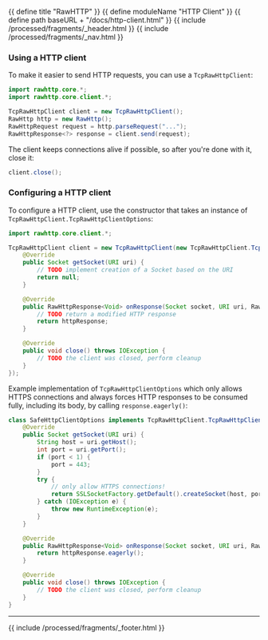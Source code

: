 {{ define title "RawHTTP" }}
{{ define moduleName "HTTP Client" }}
{{ define path baseURL + "/docs/http-client.html" }}
{{ include /processed/fragments/_header.html }}
{{ include /processed/fragments/_nav.html }}

### Using a HTTP client

To make it easier to send HTTP requests, you can use a `TcpRawHttpClient`:

```java
import rawhttp.core.*;
import rawhttp.core.client.*;

TcpRawHttpClient client = new TcpRawHttpClient();
RawHttp http = new RawHttp();
RawHttpRequest request = http.parseRequest("...");
RawHttpResponse<?> response = client.send(request);
```

The client keeps connections alive if possible, so after you're done with it, close it:

```java
client.close();
```

### Configuring a HTTP client

To configure a HTTP client, use the constructor that takes an instance of
`TcpRawHttpClient.TcpRawHttpClientOptions`:

```java
import rawhttp.core.client.*;

TcpRawHttpClient client = new TcpRawHttpClient(new TcpRawHttpClient.TcpRawHttpClientOptions() {
    @Override
    public Socket getSocket(URI uri) {
        // TODO implement creation of a Socket based on the URI
        return null;
    }

    @Override
    public RawHttpResponse<Void> onResponse(Socket socket, URI uri, RawHttpResponse<Void> httpResponse) throws IOException {
        // TODO return a modified HTTP response
        return httpResponse;
    }

    @Override
    public void close() throws IOException {
        // TODO the client was closed, perform cleanup
    }
});
```

Example implementation of `TcpRawHttpClientOptions` which only allows HTTPS connections
and always forces HTTP responses to be consumed fully, including its body, by calling `response.eagerly()`:

```java
class SafeHttpClientOptions implements TcpRawHttpClient.TcpRawHttpClientOptions {
    @Override
    public Socket getSocket(URI uri) {
        String host = uri.getHost();
        int port = uri.getPort();
        if (port < 1) {
            port = 443;
        }
        try {
            // only allow HTTPS connections!
            return SSLSocketFactory.getDefault().createSocket(host, port);
        } catch (IOException e) {
            throw new RuntimeException(e);
        }
    }

    @Override
    public RawHttpResponse<Void> onResponse(Socket socket, URI uri, RawHttpResponse<Void> httpResponse) throws IOException {
        return httpResponse.eagerly();
    }

    @Override
    public void close() throws IOException {
        // TODO the client was closed, perform cleanup
    }
}
```

<hr>

{{ include /processed/fragments/_footer.html }}
